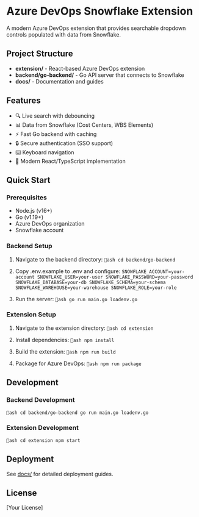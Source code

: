 # Azure DevOps Snowflake Extension

A modern Azure DevOps extension that provides searchable dropdown controls populated with data from Snowflake.

## Project Structure

- **extension/** - React-based Azure DevOps extension
- **backend/go-backend/** - Go API server that connects to Snowflake
- **docs/** - Documentation and guides

## Features

- 🔍 Live search with debouncing
- 📊 Data from Snowflake (Cost Centers, WBS Elements)
- ⚡ Fast Go backend with caching
- 🔒 Secure authentication (SSO support)
- ⌨️ Keyboard navigation
- 🎨 Modern React/TypeScript implementation

## Quick Start

### Prerequisites

- Node.js (v16+)
- Go (v1.19+)
- Azure DevOps organization
- Snowflake account

### Backend Setup

1. Navigate to the backend directory:
   `ash
   cd backend/go-backend
   `

2. Copy .env.example to .env and configure:
   `
   SNOWFLAKE_ACCOUNT=your-account
   SNOWFLAKE_USER=your-user
   SNOWFLAKE_PASSWORD=your-password
   SNOWFLAKE_DATABASE=your-db
   SNOWFLAKE_SCHEMA=your-schema
   SNOWFLAKE_WAREHOUSE=your-warehouse
   SNOWFLAKE_ROLE=your-role
   `

3. Run the server:
   `ash
   go run main.go loadenv.go
   `

### Extension Setup

1. Navigate to the extension directory:
   `ash
   cd extension
   `

2. Install dependencies:
   `ash
   npm install
   `

3. Build the extension:
   `ash
   npm run build
   `

4. Package for Azure DevOps:
   `ash
   npm run package
   `

## Development

### Backend Development
`ash
cd backend/go-backend
go run main.go loadenv.go
`

### Extension Development
`ash
cd extension
npm start
`

## Deployment

See [docs/](docs/) for detailed deployment guides.

## License

[Your License]
